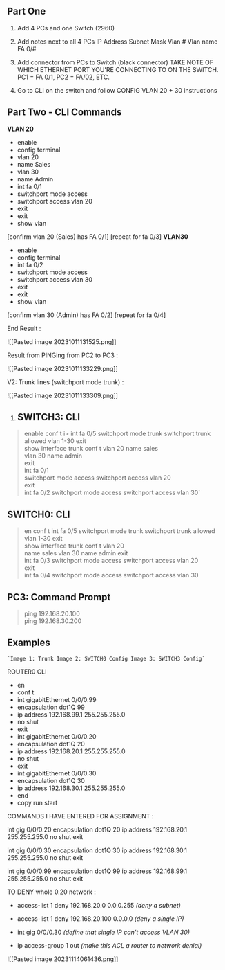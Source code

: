


## Part One

1. Add 4 PCs and one Switch (2960)

2. Add notes next to all 4 PCs IP Address Subnet Mask Vlan # Vlan name FA 0/#

3. Add connector from PCs to Switch (black connector) TAKE NOTE OF WHICH ETHERNET PORT YOU'RE CONNECTING TO ON THE SWITCH. PC1 = FA 0/1, PC2 = FA/02, ETC.

4. Go to CLI on the switch and follow CONFIG VLAN 20 + 30 instructions

## Part Two - CLI Commands

**VLAN 20**

- enable
- config terminal
- vlan 20
- name Sales
- vlan 30
- name Admin
- int fa 0/1
- switchport mode access
- switchport access vlan 20
- exit
- exit
- show vlan

[confirm vlan 20 (Sales) has FA 0/1] [repeat for fa 0/3] **VLAN30**

- enable
- config terminal
- int fa 0/2
- switchport mode access
- switchport access vlan 30
- exit
- exit
- show vlan

[confirm vlan 30 (Admin) has FA 0/2] [repeat for fa 0/4]




End Result : 


![[Pasted image 20231011131525.png]]




Result from PINGing from PC2 to PC3 : 


![[Pasted image 20231011133229.png]]



V2: Trunk lines (switchport mode trunk) : 


![[Pasted image 20231011133309.png]]


1. ## SWITCH3: CLI

> enable
> conf t 
i> int fa 0/5 
> switchport mode trunk
> switchport trunk allowed vlan 1-30 
> exit  
> show interface trunk 
> conf t 
> vlan 20 
> name sales  
> vlan 30 
> name admin  
> exit   
> int fa 0/1  
> switchport mode access 
> switchport access vlan 20  
> exit  
> int fa 0/2 
> switchport mode access 
> switchport access vlan 30`
    
## SWITCH0: CLI


>en 
>conf t 
>int fa 0/5 
>switchport mode trunk 
>switchport trunk allowed vlan 1-30 
>exit   
>show interface trunk 
>conf t 
>vlan 20  
>name sales 
>vlan 30 
>name admin 
>exit  
>int fa 0/3 
>switchport mode access 
>switchport access vlan 20  
>exit  
>int fa 0/4 
>switchport mode access 
>switchport access vlan 30

## PC3: Command Prompt


>ping 192.168.20.100  
>ping 192.168.30.200   


## Examples
    
    `Image 1: Trunk Image 2: SWITCH0 Config Image 3: SWITCH3 Config`





ROUTER0 CLI
- en
- conf t
- int gigabitEthernet 0/0/0.99
- encapsulation dot1Q 99
- ip address 192.168.99.1 255.255.255.0
- no shut
- exit
- int gigabitEthernet 0/0/0.20
- encapsulation dot1Q 20
- ip address 192.168.20.1 255.255.255.0
- no shut 
- exit
- int gigabitEthernet 0/0/0.30
- encapsulation dot1Q 30
- ip address 192.168.30.1 255.255.255.0
- end
- copy run start


COMMANDS I HAVE ENTERED FOR ASSIGNMENT : 

int gig 0/0/0.20
encapsulation dot1Q 20
ip address 192.168.20.1 255.255.255.0
no shut
exit


int gig 0/0/0.30
encapsulation dot1Q 30
ip address 192.168.30.1 255.255.255.0
no shut
exit


int gig 0/0/0.99
encapsulation dot1Q 99
ip address 192.168.99.1 255.255.255.0
no shut
exit


TO DENY whole 0.20 network :


- access-list 1 deny 192.168.20.0 0.0.0.255  *(deny a subnet)*
- access-list 1 deny 192.168.20.100 0.0.0.0  *(deny a single IP)*

- int gig 0/0/0.30 *(define that single IP can't access VLAN 30)*
- ip access-group 1 out *(make this ACL a router to network denial)*

![[Pasted image 20231114061436.png]]


